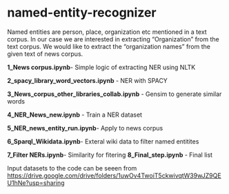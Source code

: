 # named-entity-recognizer

 Named entities are person, place, organization etc mentioned in a text corpus. In our case we are interested in extracting “Organization” from the text corpus. We would like to extract the “organization names” from the given text of news corpus. 
 
**1_News corpus.ipynb**- Simple logic of extracting NER using NLTK
 
**2_spacy_library_word_vectors.ipynb** - NER with SPACY

**3_News_corpus_other_libraries_collab.ipynb** - Gensim to generate similar words

**4_NER_News_new.ipynb**  -  Train a NER dataset

**5_NER_news_entity_run.ipynb**- Apply to news corpus

**6_Sparql_Wikidata.ipynb**- Exteral wiki data to filter named entitites

**7_Filter NERs.ipynb**- Similarity for fitering
**8_Final_step.ipynb** - Final list
 
 
 Input datasets to the code can be seeen from https://drive.google.com/drive/folders/1uwOv4TwoiT5ckwivqtW39wJZ9QEU1hNe?usp=sharing
